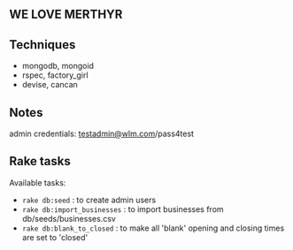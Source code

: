 WE LOVE MERTHYR
---------------


Techniques
----------

- mongodb, mongoid
- rspec, factory_girl
- devise, cancan

Notes
-----

admin credentials: testadmin@wlm.com/pass4test

Rake tasks
----------

Available tasks:

  - `rake db:seed` : to create admin users
  - `rake db:import_businesses` : to import businesses from db/seeds/businesses.csv
  - `rake db:blank_to_closed`   : to make all 'blank' opening and closing times are set to 'closed'
